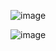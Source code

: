 ![image](https://github.com/Sayfullayev-Norbek/boshlangich_tushinchalar/assets/132476933/44788124-9f88-44f2-a3e0-06df0b4fa7fa)

![image](photo_2024-03-23_20-11-39-git)

